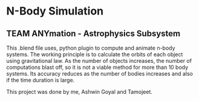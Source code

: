 # N-Body Simulation
## TEAM ANYmation - Astrophysics Subsystem

This .blend file uses, python plugin to compute and animate n-body systems. The working principle is to calculate 
the orbits of each object using gravitational law. As the number of objects increases, the number of computations blast off, so it is 
not a viable method for more than 10 body systems. Its accuracy reduces as the number of bodies increases and also if the time duration is large.

This project was done by me, Ashwin Goyal and Tamojeet. 
